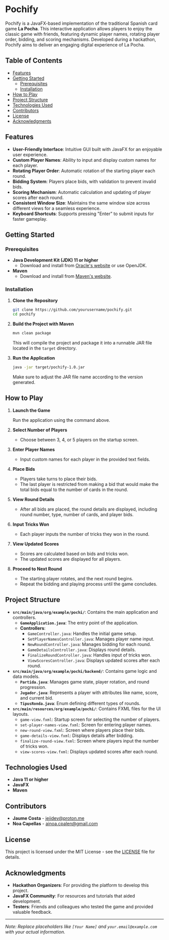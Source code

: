 # Pochify

Pochify is a JavaFX-based implementation of the traditional Spanish card game **La Pocha**. This interactive application allows players to enjoy the classic game with friends, featuring dynamic player names, rotating player order, bidding, and scoring mechanisms. Developed during a hackathon, Pochify aims to deliver an engaging digital experience of La Pocha.

## Table of Contents

- [Features](#features)
- [Getting Started](#getting-started)
  - [Prerequisites](#prerequisites)
  - [Installation](#installation)
- [How to Play](#how-to-play)
- [Project Structure](#project-structure)
- [Technologies Used](#technologies-used)
- [Contributors](#contributors)
- [License](#license)
- [Acknowledgments](#acknowledgments)

## Features

- **User-Friendly Interface**: Intuitive GUI built with JavaFX for an enjoyable user experience.
- **Custom Player Names**: Ability to input and display custom names for each player.
- **Rotating Player Order**: Automatic rotation of the starting player each round.
- **Bidding System**: Players place bids, with validation to prevent invalid bids.
- **Scoring Mechanism**: Automatic calculation and updating of player scores after each round.
- **Consistent Window Size**: Maintains the same window size across different views for a seamless experience.
- **Keyboard Shortcuts**: Supports pressing "Enter" to submit inputs for faster gameplay.

## Getting Started

### Prerequisites

- **Java Development Kit (JDK) 11 or higher**
  - Download and install from [Oracle's website](https://www.oracle.com/java/technologies/javase-jdk11-downloads.html) or use OpenJDK.
- **Maven**
  - Download and install from [Maven's website](https://maven.apache.org/download.cgi).

### Installation

1. **Clone the Repository**

   ```bash
   git clone https://github.com/yourusername/pochify.git
   cd pochify
   ```

2. **Build the Project with Maven**

   ```bash
   mvn clean package
   ```

   This will compile the project and package it into a runnable JAR file located in the `target` directory.

3. **Run the Application**

   ```bash
   java -jar target/pochify-1.0.jar
   ```

   Make sure to adjust the JAR file name according to the version generated.

## How to Play

1. **Launch the Game**

   Run the application using the command above.

2. **Select Number of Players**

   - Choose between 3, 4, or 5 players on the startup screen.

3. **Enter Player Names**

   - Input custom names for each player in the provided text fields.

4. **Place Bids**

   - Players take turns to place their bids.
   - The last player is restricted from making a bid that would make the total bids equal to the number of cards in the round.

5. **View Round Details**

   - After all bids are placed, the round details are displayed, including round number, type, number of cards, and player bids.

6. **Input Tricks Won**

   - Each player inputs the number of tricks they won in the round.

7. **View Updated Scores**

   - Scores are calculated based on bids and tricks won.
   - The updated scores are displayed for all players.

8. **Proceed to Next Round**

   - The starting player rotates, and the next round begins.
   - Repeat the bidding and playing process until the game concludes.

## Project Structure

- **`src/main/java/org/example/pochi/`**: Contains the main application and controllers.
  - **`GameApplication.java`**: The entry point of the application.
  - **Controllers**:
    - `GameController.java`: Handles the initial game setup.
    - `SetPlayerNamesController.java`: Manages player name input.
    - `NewRoundController.java`: Manages bidding for each round.
    - `GameDetailsController.java`: Displays round details.
    - `FinalizeRoundController.java`: Handles input of tricks won.
    - `ViewScoresController.java`: Displays updated scores after each round.
- **`src/main/java/org/example/pochi/backend/`**: Contains game logic and data models.
  - **`Partida.java`**: Manages game state, player rotation, and round progression.
  - **`Jugador.java`**: Represents a player with attributes like name, score, and current bid.
  - **`TipusRonda.java`**: Enum defining different types of rounds.
- **`src/main/resources/org/example/pochi/`**: Contains FXML files for the UI layouts.
  - `game-view.fxml`: Startup screen for selecting the number of players.
  - `set-player-names-view.fxml`: Screen for entering player names.
  - `new-round-view.fxml`: Screen where players place their bids.
  - `game-details-view.fxml`: Displays details after bidding.
  - `finalize-round-view.fxml`: Screen where players input the number of tricks won.
  - `view-scores-view.fxml`: Displays updated scores after each round.

## Technologies Used

- **Java 11 or higher**
- **JavaFX**
- **Maven**

## Contributors

- **Jaume Costa** - [jeiidev@proton.me](mailto:jeiidev@proton.me)
- **Noa Capellas** - [ainoa.cpalen@gmail.com](mailto:ainoa.cpalen@gmail.com)


## License

This project is licensed under the MIT License - see the [LICENSE](LICENSE) file for details.

## Acknowledgments

- **Hackathon Organizers**: For providing the platform to develop this project.
- **JavaFX Community**: For resources and tutorials that aided development.
- **Testers**: Friends and colleagues who tested the game and provided valuable feedback.

---

*Note: Replace placeholders like `[Your Name]` and `your.email@example.com` with your actual information.*
